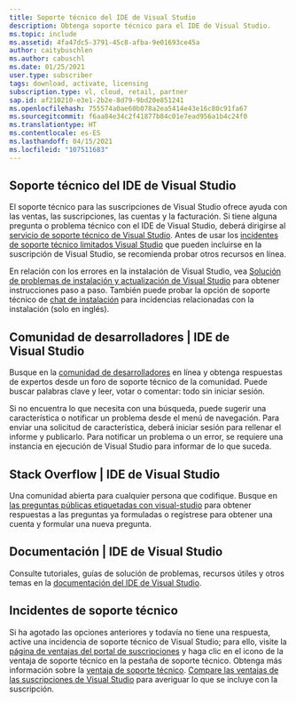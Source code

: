```yaml
---
title: Soporte técnico del IDE de Visual Studio
description: Obtenga soporte técnico para el IDE de Visual Studio.
ms.topic: include
ms.assetid: 4fa47dc5-3791-45c8-afba-9e01693ce45a
author: caitybuschlen
ms.author: cabuschl
ms.date: 01/25/2021
user.type: subscriber
tags: download, activate, licensing
subscription.type: vl, cloud, retail, partner
sap.id: af210210-e3e1-2b2e-8d79-9bd20e851241
ms.openlocfilehash: 755574a0ae60b078a2ea5414e43e16c80c91fa67
ms.sourcegitcommit: f6aa84e34c2f41877b84c01e7ead956a1b4c24f0
ms.translationtype: HT
ms.contentlocale: es-ES
ms.lasthandoff: 04/15/2021
ms.locfileid: "107511683"
---
```

## <a name="visual-studio-ide-technical-support"></a>Soporte técnico del IDE de Visual Studio  

El soporte técnico para las suscripciones de Visual Studio ofrece ayuda con las ventas, las suscripciones, las cuentas y la facturación. Si tiene alguna pregunta o problema técnico con el IDE de Visual Studio, deberá dirigirse al [servicio de soporte técnico de Visual Studio](https://visualstudio.microsoft.com/vs/support/). Antes de usar los [incidentes de soporte técnico limitados Visual Studio](https://docs.microsoft.com/visualstudio/subscriptions/vs-tech-support) que pueden incluirse en la suscripción de Visual Studio, se recomienda probar otros recursos en línea.

En relación con los errores en la instalación de Visual Studio, vea [Solución de problemas de instalación y actualización de Visual Studio](https://docs.microsoft.com/visualstudio/install/troubleshooting-installation-issues) para obtener instrucciones paso a paso. También puede probar la opción de soporte técnico de [chat de instalación](https://visualstudio.microsoft.com/vs/support/#talktous) para incidencias relacionadas con la instalación (solo en inglés).


## <a name="developer-community--visual-studio-ide"></a>Comunidad de desarrolladores | IDE de Visual Studio

Busque en la [comunidad de desarrolladores](https://developercommunity.visualstudio.com/) en línea y obtenga respuestas de expertos desde un foro de soporte técnico de la comunidad. Puede buscar palabras clave y leer, votar o comentar: todo sin iniciar sesión.  

Si no encuentra lo que necesita con una búsqueda, puede sugerir una característica o notificar un problema desde el menú de navegación. Para enviar una solicitud de característica, deberá iniciar sesión para rellenar el informe y publicarlo. Para notificar un problema o un error, se requiere una instancia en ejecución de Visual Studio para informar de lo que suceda.   

## <a name="stack-overflow--visual-studio-ide"></a>Stack Overflow | IDE de Visual Studio

Una comunidad abierta para cualquier persona que codifique. Busque en [las preguntas públicas etiquetadas con visual-studio](https://stackoverflow.com/questions/tagged/visual-studio?tab=Newest) para obtener respuestas a las preguntas ya formuladas o regístrese para obtener una cuenta y formular una nueva pregunta.  

## <a name="documentation--visual-studio-ide"></a>Documentación | IDE de Visual Studio

Consulte tutoriales, guías de solución de problemas, recursos útiles y otros temas en la [documentación del IDE de Visual Studio](https://docs.microsoft.com/visualstudio/ide/). 

## <a name="technical-support-incidents"></a>Incidentes de soporte técnico 

Si ha agotado las opciones anteriores y todavía no tiene una respuesta, active una incidencia de soporte técnico de Visual Studio; para ello, visite la [página de ventajas del portal de suscripciones](https://my.visualstudio.com/Benefits) y haga clic en el icono de la ventaja de soporte técnico en la pestaña de soporte técnico. Obtenga más información sobre la [ventaja de soporte técnico](https://docs.microsoft.com/visualstudio/subscriptions/vs-tech-support). [Compare las ventajas de las suscripciones de Visual Studio](https://visualstudio.microsoft.com/vs/benefits/#azure?cat=visual-studio-enterprise-subscription) para averiguar lo que se incluye con la suscripción.